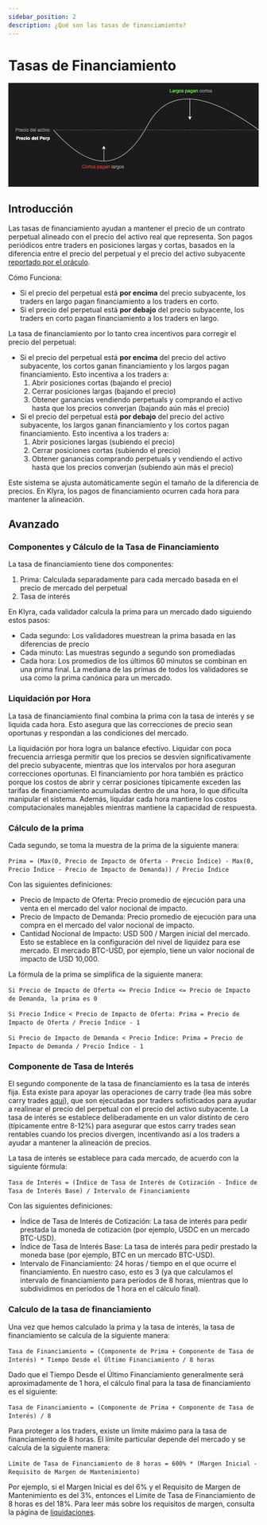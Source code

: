 ```yaml
---
sidebar_position: 2
description: ¿Qué son las tasas de financiamiento?
---
```


# Tasas de Financiamiento

![funding payment diagram](../../../../../static/img/funding-diagram-spanish.png)

## Introducción
Las tasas de financiamiento ayudan a mantener el precio de un contrato perpetual alineado con el precio del activo real que representa. Son pagos periódicos entre traders en posiciones largas y cortas, basados en la diferencia entre el precio del perpetual y el precio del activo subyacente [reportado por el oráculo](./oracle.md).

Cómo Funciona:
- Si el precio del perpetual está **por encima** del precio subyacente, los traders en largo pagan financiamiento a los traders en corto.
- Si el precio del perpetual está **por debajo** del precio subyacente, los traders en corto pagan financiamiento a los traders en largo.

La tasa de financiamiento por lo tanto crea incentivos para corregir el precio del perpetual:
- Si el precio del perpetual está **por encima** del precio del activo subyacente, los cortos ganan financiamiento y los largos pagan financiamiento. Esto incentiva a los traders a:
  1. Abrir posiciones cortas (bajando el precio)
  2. Cerrar posiciones largas (bajando el precio)
  3. Obtener ganancias vendiendo perpetuals y comprando el activo hasta que los precios converjan (bajando aún más el precio)
- Si el precio del perpetual está **por debajo** del precio del activo subyacente, los largos ganan financiamiento y los cortos pagan financiamiento. Esto incentiva a los traders a:
  1. Abrir posiciones largas (subiendo el precio)
  2. Cerrar posiciones cortas (subiendo el precio)
  3. Obtener ganancias comprando perpetuals y vendiendo el activo hasta que los precios converjan (subiendo aún más el precio)

Este sistema se ajusta automáticamente según el tamaño de la diferencia de precios. En Klyra, los pagos de financiamiento ocurren cada hora para mantener la alineación.

## Avanzado
### Componentes y Cálculo de la Tasa de Financiamiento
La tasa de financiamiento tiene dos componentes:
1. Prima: Calculada separadamente para cada mercado basada en el precio de mercado del perpetual
2. Tasa de interés

En Klyra, cada validador calcula la prima para un mercado dado siguiendo estos pasos:
- Cada segundo: Los validadores muestrean la prima basada en las diferencias de precio
- Cada minuto: Las muestras segundo a segundo son promediadas
- Cada hora: Los promedios de los últimos 60 minutos se combinan en una prima final. La mediana de las primas de todos los validadores se usa como la prima canónica para un mercado.

### Liquidación por Hora
La tasa de financiamiento final combina la prima con la tasa de interés y se liquida cada hora. Esto asegura que las correcciones de precio sean oportunas y respondan a las condiciones del mercado.

La liquidación por hora logra un balance efectivo. Liquidar con poca frecuencia arriesga permitir que los precios se desvíen significativamente del precio subyacente, mientras que los intervalos por hora aseguran correcciones oportunas. El financiamiento por hora también es práctico porque los costos de abrir y cerrar posiciones típicamente exceden las tarifas de financiamiento acumuladas dentro de una hora, lo que dificulta manipular el sistema. Además, liquidar cada hora mantiene los costos computacionales manejables mientras mantiene la capacidad de respuesta.

### Cálculo de la prima
Cada segundo, se toma la muestra de la prima de la siguiente manera:

`Prima = (Max(0, Precio de Impacto de Oferta - Precio Índice) - Max(0, Precio Índice - Precio de Impacto de Demanda)) / Precio Índice`

Con las siguientes definiciones:
- Precio de Impacto de Oferta: Precio promedio de ejecución para una venta en el mercado del valor nocional de impacto.
- Precio de Impacto de Demanda: Precio promedio de ejecución para una compra en el mercado del valor nocional de impacto.
- Cantidad Nocional de Impacto: USD 500 / Margen inicial del mercado. Esto se establece en la configuración del nivel de liquidez para ese mercado. El mercado BTC-USD, por ejemplo, tiene un valor nocional de impacto de USD 10,000.

La fórmula de la prima se simplifica de la siguiente manera:

`Si Precio de Impacto de Oferta <= Precio Índice <= Precio de Impacto de Demanda, la prima es 0`

`Si Precio Índice < Precio de Impacto de Oferta: Prima = Precio de Impacto de Oferta / Precio Índice - 1`

`Si Precio de Impacto de Demanda < Precio Índice: Prima = Precio de Impacto de Demanda / Precio Índice - 1`

### Componente de Tasa de Interés
El segundo componente de la tasa de financiamiento es la tasa de interés fija. Esta existe para apoyar las operaciones de carry trade (lea más sobre carry trades [aquí](https://www.investopedia.com/terms/c/cashandcarry.asp)), que son ejecutadas por traders sofisticados para ayudar a realinear el precio del perpetual con el precio del activo subyacente. La tasa de interés se establece deliberadamente en un valor distinto de cero (típicamente entre 8-12%) para asegurar que estos carry trades sean rentables cuando los precios divergen, incentivando así a los traders a ayudar a mantener la alineación de precios.

La tasa de interés se establece para cada mercado, de acuerdo con la siguiente fórmula:

`Tasa de Interés = (Índice de Tasa de Interés de Cotización - Índice de Tasa de Interés Base) / Intervalo de Financiamiento`

Con las siguientes definiciones:
- Índice de Tasa de Interés de Cotización: La tasa de interés para pedir prestada la moneda de cotización (por ejemplo, USDC en un mercado BTC-USD).
- Índice de Tasa de Interés Base: La tasa de interés para pedir prestado la moneda base (por ejemplo, BTC en un mercado BTC-USD).
- Intervalo de Financiamiento: 24 horas / tiempo en el que ocurre el financiamiento. En nuestro caso, esto es 3 (ya que calculamos el intervalo de financiamiento para períodos de 8 horas, mientras que lo subdividimos en períodos de 1 hora en el cálculo final).

### Calculo de la tasa de financiamiento

Una vez que hemos calculado la prima y la tasa de interés, la tasa de financiamiento se calcula de la siguiente manera:

`Tasa de Financiamiento = (Componente de Prima + Componente de Tasa de Interés) * Tiempo Desde el Último Financiamiento / 8 horas`

Dado que el Tiempo Desde el Último Financiamiento generalmente será aproximadamente de 1 hora, el cálculo final para la tasa de financiamiento es el siguiente:

`Tasa de Financiamiento = (Componente de Prima + Componente de Tasa de Interés) / 8`

Para proteger a los traders, existe un límite máximo para la tasa de financiamiento de 8 horas. El límite particular depende del mercado y se calcula de la siguiente manera:

`Límite de Tasa de Financiamiento de 8 horas = 600% * (Margen Inicial - Requisito de Margen de Mantenimiento)`

Por ejemplo, si el Margen Inicial es del 6% y el Requisito de Margen de Mantenimiento es del 3%, entonces el Límite de Tasa de Financiamiento de 8 horas es del 18%. Para leer más sobre los requisitos de margen, consulta la página de [liquidaciones](./liquidations.md#margen-de-mantenimiento-y-condiciones-de-liquidación).